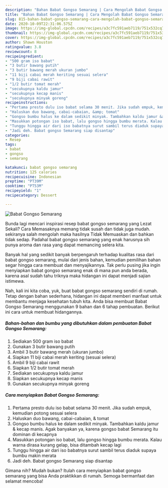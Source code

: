 ```yaml
---
description: "Bahan Babat Gongso Semarang | Cara Mengolah Babat Gongso Semarang Yang Sempurna"
title: "Bahan Babat Gongso Semarang | Cara Mengolah Babat Gongso Semarang Yang Sempurna"
slug: 815-bahan-babat-gongso-semarang-cara-mengolah-babat-gongso-semarang-yang-sempurna
date: 2020-10-09T22:31:06.575Z
image: https://img-global.cpcdn.com/recipes/a3c7fc591aeb7119/751x532cq70/babat-gongso-semarang-foto-resep-utama.jpg
thumbnail: https://img-global.cpcdn.com/recipes/a3c7fc591aeb7119/751x532cq70/babat-gongso-semarang-foto-resep-utama.jpg
cover: https://img-global.cpcdn.com/recipes/a3c7fc591aeb7119/751x532cq70/babat-gongso-semarang-foto-resep-utama.jpg
author: Shawn Houston
ratingvalue: 3.8
reviewcount: 8
recipeingredient:
- "500 gram iso babat"
- "3 butir bawang putih"
- "3 butir bawang merah ukuran jumbo"
- "11 biji cabai merah keriting sesuai selera"
- "9 biji cabai rawit"
- "1/2 butir tomat merah"
- "secukupnya kaldu jamur"
- "secukupnya kecap manis"
- "secukupnya minyak goreng"
recipeinstructions:
- "Pertama presto dulu iso babat selama 30 menit. Jika sudah empuk, kemudian potong sesuai selera"
- "Haluskan duo bawang, cabai-cabaian, &amp; tomat"
- "Gongso bumbu halus ke dalam sedikit minyak. Tambahkan kaldu jamur &amp; kecap manis. Agak banyakan ya, karena gongso babat Semarang itu dominan di kecapnya"
- "Masukkan potongan iso babat, lalu gongso hingga bumbu merata. Kalau warna dirasa kurang gelap, bisa ditambah kecap lagi"
- "Tunggu hingga air dari iso babatnya surut sambil terus diaduk supaya bumbu makin merata"
- "Jadi deh. Babat gongso Semarang siap disantap"
categories:
- Resep
tags:
- babat
- gongso
- semarang

katakunci: babat gongso semarang 
nutrition: 125 calories
recipecuisine: Indonesian
preptime: "PT39M"
cooktime: "PT53M"
recipeyield: "1"
recipecategory: Dessert

---
```



![Babat Gongso Semarang](https://img-global.cpcdn.com/recipes/a3c7fc591aeb7119/751x532cq70/babat-gongso-semarang-foto-resep-utama.jpg)

Bunda lagi mencari inspirasi resep babat gongso semarang yang Lezat Sekali? Cara Memasaknya memang tidak susah dan tidak juga mudah. sekiranya salah mengolah maka hasilnya Tidak Memuaskan dan bahkan tidak sedap. Padahal babat gongso semarang yang enak harusnya sih punya aroma dan rasa yang dapat memancing selera kita.



Banyak hal yang sedikit banyak berpengaruh terhadap kualitas rasa dari babat gongso semarang, mulai dari jenis bahan, kemudian pemilihan bahan segar hingga cara membuat dan menyajikannya. Tak perlu pusing jika ingin menyiapkan babat gongso semarang enak di mana pun anda berada, karena asal sudah tahu triknya maka hidangan ini dapat menjadi sajian istimewa.


Nah, kali ini kita coba, yuk, buat babat gongso semarang sendiri di rumah. Tetap dengan bahan sederhana, hidangan ini dapat memberi manfaat untuk membantu menjaga kesehatan tubuh kita. Anda bisa membuat Babat Gongso Semarang menggunakan 9 bahan dan 6 tahap pembuatan. Berikut ini cara untuk membuat hidangannya.

<!--inarticleads1-->

##### Bahan-bahan dan bumbu yang dibutuhkan dalam pembuatan Babat Gongso Semarang:

1. Sediakan 500 gram iso babat
1. Gunakan 3 butir bawang putih
1. Ambil 3 butir bawang merah (ukuran jumbo)
1. Siapkan 11 biji cabai merah keriting (sesuai selera)
1. Ambil 9 biji cabai rawit
1. Siapkan 1/2 butir tomat merah
1. Sediakan secukupnya kaldu jamur
1. Siapkan secukupnya kecap manis
1. Gunakan secukupnya minyak goreng




<!--inarticleads2-->

##### Cara menyiapkan Babat Gongso Semarang:

1. Pertama presto dulu iso babat selama 30 menit. Jika sudah empuk, kemudian potong sesuai selera
1. Haluskan duo bawang, cabai-cabaian, &amp; tomat
1. Gongso bumbu halus ke dalam sedikit minyak. Tambahkan kaldu jamur &amp; kecap manis. Agak banyakan ya, karena gongso babat Semarang itu dominan di kecapnya
1. Masukkan potongan iso babat, lalu gongso hingga bumbu merata. Kalau warna dirasa kurang gelap, bisa ditambah kecap lagi
1. Tunggu hingga air dari iso babatnya surut sambil terus diaduk supaya bumbu makin merata
1. Jadi deh. Babat gongso Semarang siap disantap




Gimana nih? Mudah bukan? Itulah cara menyiapkan babat gongso semarang yang bisa Anda praktikkan di rumah. Semoga bermanfaat dan selamat mencoba!
